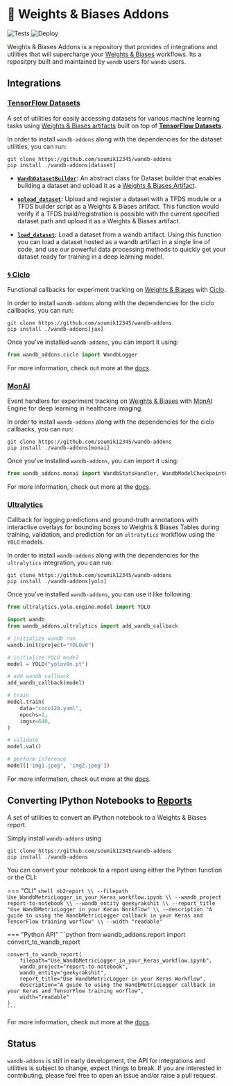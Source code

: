 # 🐝 Weights & Biases Addons

![Tests](https://github.com/soumik12345/wandb-addons/actions/workflows/tests.yml/badge.svg)
![Deploy](https://github.com/soumik12345/wandb-addons/actions/workflows/deploy.yml/badge.svg)

Weights & Biases Addons is a repository that provides of integrations and utilities that will supercharge your [Weights & Biases](https://wandb.ai/site) workflows. Its a repositpry built and maintained by `wandb` users for `wandb` users.

## Integrations

### [TensorFlow Datasets](https://www.tensorflow.org/datasets)

A set of utilities for easily accessing datasets for various machine learning tasks using [Weights & Biases artifacts](https://docs.wandb.ai/guides/artifacts) built on top of [**TensorFlow Datasets**](https://www.tensorflow.org/datasets).

In order to install `wandb-addons` along with the dependencies for the dataset utilities, you can run:

```shell
git clone https://github.com/soumik12345/wandb-addons
pip install ./wandb-addons[dataset]
```

- **[`WandbDatasetBuilder`](https://soumik12345.github.io/wandb-addons/dataset/dataset_loading/#wandb_addons.dataset.dataset_builder.WandbDatasetBuilder):** An abstract class for Dataset builder that enables building a dataset and upload it as a [Weights & Biases Artifact](https://docs.wandb.ai/guides/artifacts).

- **[`upload_dataset`](https://soumik12345.github.io/wandb-addons/dataset/dataset_loading/#wandb_addons.dataset.dataset_upload.upload_dataset):** Upload and register a dataset with a TFDS module or a TFDS builder script as a Weights & Biases artifact. This function would verify if a TFDS build/registration is possible with the current specified dataset path and upload it as a Weights & Biases artifact.

- **[`load_dataset`](https://soumik12345.github.io/wandb-addons/dataset/dataset_loading/#wandb_addons.dataset.dataset_loading.load_dataset):** Load a dataset from a wandb artifact. Using this function you can load a dataset hosted as a wandb artifact in a single line of code, and use our powerful data processing methods to quickly get your dataset ready for training in a deep learning model.

### [🌀 Ciclo](https://github.com/cgarciae/ciclo)

Functional callbacks for experiment tracking on [Weights & Biases](https://wandb.ai/site) with [Ciclo](https://github.com/cgarciae/ciclo).

In order to install `wandb-addons` along with the dependencies for the ciclo callbacks, you can run:

```shell
git clone https://github.com/soumik12345/wandb-addons
pip install ./wandb-addons[jax]
```

Once you've installed `wandb-addons`, you can import it using:

```python
from wandb_addons.ciclo import WandbLogger
```

For more information, check out more at the [docs](ciclo/ciclo).

### [MonAI](https://github.com/Project-MONAI/MONAI)

Event handlers for experiment tracking on [Weights & Biases](https://wandb.ai/site) with [MonAI](https://github.com/Project-MONAI/MONAI) Engine for deep learning in healthcare imaging.

In order to install `wandb-addons` along with the dependencies for the ciclo callbacks, you can run:

```shell
git clone https://github.com/soumik12345/wandb-addons
pip install ./wandb-addons[monai]
```

Once you've installed `wandb-addons`, you can import it using:

```python
from wandb_addons.monai import WandbStatsHandler, WandbModelCheckpointHandler
```

For more information, check out more at the [docs](monai/monai).

### [Ultralytics](https://github.com/ultralytics/ultralytics)

Callback for logging predictions and ground-truth annotations with interactive overlays for bounding boxes to Weights & Biases Tables during training, validation, and prediction for an `ultratytics` workflow using the `YOLO` models.

In order to install `wandb-addons` along with the dependencies for the `ultralytics` integration, you can run:

```shell
git clone https://github.com/soumik12345/wandb-addons
pip install ./wandb-addons[yolo]
```

Once you've installed `wandb-addons`, you can use it like following:

```python
from ultralytics.yolo.engine.model import YOLO

import wandb
from wandb_addons.ultralytics import add_wandb_callback

# initialize wandb run
wandb.init(project="YOLOv8")

# initialize YOLO model
model = YOLO("yolov8n.pt")

# add wandb callback
add_wandb_callback(model)

# train
model.train(
    data="coco128.yaml",
    epochs=2,
    imgsz=640,
)

# validate
model.val()

# perform inference
model(['img1.jpeg', 'img2.jpeg'])
```

For more information, check out more at the [docs](ultralytics/yolo/).


## Converting IPython Notebooks to [Reports](https://docs.wandb.ai/guides/reports)

A set of utilities to convert an IPython notebook to a Weights & Biases report.

Simply install `wandb-addons` using

```shell
git clone https://github.com/soumik12345/wandb-addons
pip install ./wandb-addons
```

You can convert your notebook to a report using either the Python function or the CLI:

=== "CLI"
    ```shell
    nb2report \\
        --filepath Use_WandbMetricLogger_in_your_Keras_workflow.ipynb \\
        --wandb_project report-to-notebook \\
        --wandb_entity geekyrakshit \\
        --report_title "Use WandbMetricLogger in your Keras Workflow" \\
        --description "A guide to using the WandbMetricLogger callback in your Keras and TensorFlow training worflow" \\
        --width "readable"
    ```

=== "Python API"
    ```python
    from wandb_addons.report import convert_to_wandb_report

    convert_to_wandb_report(
        filepath="Use_WandbMetricLogger_in_your_Keras_workflow.ipynb",
        wandb_project="report-to-notebook",
        wandb_entity="geekyrakshit",
        report_title="Use WandbMetricLogger in your Keras Workflow",
        description="A guide to using the WandbMetricLogger callback in your Keras and TensorFlow training worflow",
        width="readable"
    )
    ```

For more information, check out more at the [docs](report).

## Status

`wandb-addons` is still in early development, the API for integrations and utilities is subject to change, expect things to break. If you are interested in contributing, please feel free to open an issue and/or raise a pull request.
